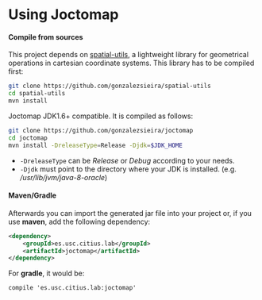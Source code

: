 # Using Joctomap
#### Compile from sources
This project depends on [spatial-utils](https://github.com/gonzalezsieira/spatial-utils), a lightweight library for geometrical
operations in cartesian coordinate systems. This library has to be compiled first:
```bash
git clone https://github.com/gonzalezsieira/spatial-utils
cd spatial-utils
mvn install
```

Joctomap JDK1.6+ compatible. It is compiled as follows:

```bash
git clone https://github.com/gonzalezsieira/joctomap
cd joctomap
mvn install -DreleaseType=Release -Djdk=$JDK_HOME
```

 - `-DreleaseType` can be *Release* or *Debug* according to your needs.
 - `-Djdk` must point to the directory where your JDK is installed. (e.g. */usr/lib/jvm/java-8-oracle*)

#### Maven/Gradle
Afterwards you can import the generated jar file into your
project or, if you use **maven**, add the following dependency:

```xml
<dependency>
    <groupId>es.usc.citius.lab</groupId>
    <artifactId>joctomap</artifactId>
</dependency>
```

For **gradle**, it would be:
```
compile 'es.usc.citius.lab:joctomap'
```
